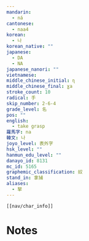 ```yaml
---
mandarin:
  - ná
cantonese:
  - naa4
korean:
  - 나
korean_native: ""
japanese:
  - DA
  - NA
japanese_nanori: ""
vietnamese:
middle_chinese_initial: ɳ
middle_chinese_final: ɣa
stroke_count: 10
radical: 手
skip_number: 2-6-4
grade_level: 名
pos: ""
english:
  - take grasp
羅馬字: na
韓文: 나
joyo_level: 表外字
hsk_level: ""
hanmun_edu_level: ""
danayo_id: 8131
mc_id: 5165
graphemic_classification: 奴
stand_in: 拿捕
aliases:
  - 拏
---
```

```meta-bind-embed
[[nav/char_info]]
```

# Notes
